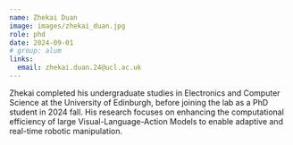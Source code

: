 ```yaml
---
name: Zhekai Duan
image: images/zhekai_duan.jpg
role: phd
date: 2024-09-01
# group: alum
links:
  email: zhekai.duan.24@ucl.ac.uk
---
```


Zhekai completed his undergraduate studies in Electronics and Computer Science at the University of Edinburgh, before joining the lab as a PhD student in 2024 fall. His research focuses on enhancing the computational efficiency of large Visual-Language-Action Models to enable adaptive and real-time robotic manipulation.
